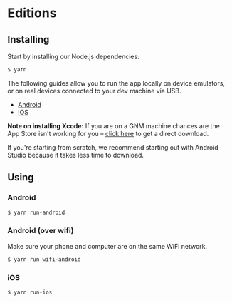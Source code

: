 # Editions

## Installing

Start by installing our Node.js dependencies:

```bash
$ yarn
```

The following guides allow you to run the app locally on device emulators, or on real devices connected to your dev machine via USB.

-   [Android](https://facebook.github.io/react-native/docs/getting-started#installing-dependencies-1)
-   [iOS](https://facebook.github.io/react-native/docs/getting-started#installing-dependencies)

**Note on installing Xcode:** If you are on a GNM machine chances are the App Store isn't working for you – [click here](https://developer.apple.com/download/more/) to get a direct download.

If you're starting from scratch, we recommend starting out with Android Studio because it takes less time to download.

## Using

### Android

```bash
$ yarn run-android
```

### Android (over wifi)

Make sure your phone and computer are on the same WiFi network.

```bash
$ yarn run wifi-android
```

### iOS

```bash
$ yarn run-ios
```
